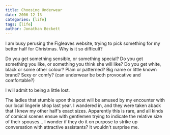 ```yaml
---
title: Choosing Underwear
date: 2006-12-13
categories: [life]
tags: [life]
author: Jonathan Beckett
---
```


I am busy perusing the Figleaves website, trying to pick something for my better half for Christmas. Why is it so difficult?

Do you get something sensible, or something special? Do you get something you like, or something you think she will like? Do you get white, black or some other colour? Plain or patterned? Big name or little known brand? Sexy or comfy? (can underwear be both provocative and comfortable?)

I will admit to being a little lost.

The ladies that stumble upon this post will be amused by my encounter with our local lingerie shop last year. I wandered in, and they were taken aback that I knew my other half's exact sizes. Apparently this is rare, and all kinds of comical scenes ensue with gentlemen trying to indicate the relative size of their spouses... I wonder if they do it on purpose to strike up conversation with attractive assistants? It wouldn't surprise me.